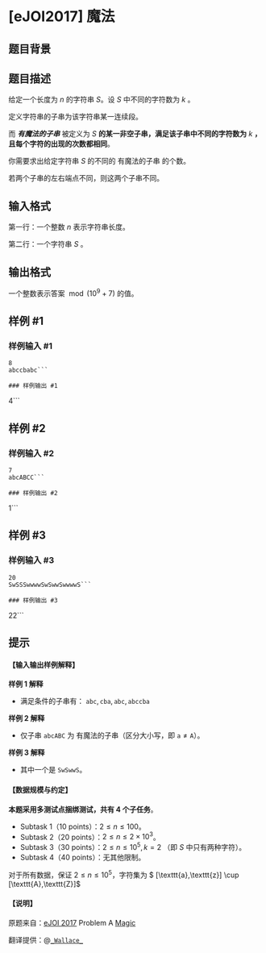 # [eJOI2017] 魔法

## 题目背景



## 题目描述

给定一个长度为 $n$ 的字符串 $S$。设 $S$ 中不同的字符数为 $k$ 。

定义字符串的子串为该字符串某一连续段。

而 ***有魔法的子串*** 被定义为 $S$ **的某一非空子串，满足该子串中不同的字符数为** $k$ **，且每个字符的出现的次数都相同**。

你需要求出给定字符串 $S$ 的不同的 有魔法的子串 的个数。

若两个子串的左右端点不同，则这两个子串不同。

## 输入格式

第一行：一个整数 $n$ 表示字符串长度。

第二行：一个字符串 $S$ 。

## 输出格式

一个整数表示答案 $\bmod (10^9+7)$ 的值。

## 样例 #1

### 样例输入 #1
```
8
abccbabc```

### 样例输出 #1

```
4```

## 样例 #2

### 样例输入 #2
```
7
abcABCC```

### 样例输出 #2

```
1```

## 样例 #3

### 样例输入 #3
```
20
SwSSSwwwwSwSwwSwwwwS```

### 样例输出 #3

```
22```

## 提示

#### 【输入输出样例解释】

**样例 1 解释**

- 满足条件的子串有： $\texttt{abc},\texttt{cba},\texttt{abc},\texttt{abccba}$

**样例 2 解释**

- 仅子串 $\texttt{abcABC}$ 为 有魔法的子串（区分大小写，即 $\texttt{a}\ne \texttt{A}$）。

**样例 3 解释**

- 其中一个是 $\texttt{SwSwwS}$。

#### 【数据规模与约定】

**本题采用多测试点捆绑测试，共有 4 个子任务**。

- Subtask 1（10 points）：$2\le n\le 100$。
- Subtask 2（20 points）：$2\le n\le 2\times 10^3$。
- Subtask 3（30 points）：$2\le n\le 10^5,k=2$ （即 $S$ 中只有两种字符）。
- Subtask 4（40 points）：无其他限制。

对于所有数据，保证 $2\le n\le 10^5$，字符集为 $ [\texttt{a},\texttt{z}] \cup [\texttt{A},\texttt{Z}]$

#### 【说明】

原题来自：[eJOI 2017](www.ejoi.org) Problem A [Magic](http://ejoi.org/wp-content/themes/ejoi/assets/pdfs/tasks_day_1/EN/magic_statement-en.pdf)

翻译提供：@[```_Wallace_```](https://www.luogu.com.cn/user/61430)
